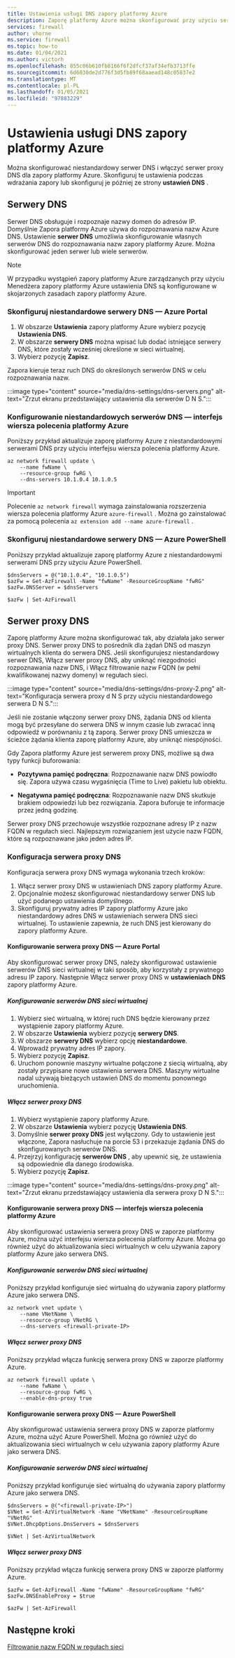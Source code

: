 ```yaml
---
title: Ustawienia usługi DNS zapory platformy Azure
description: Zaporę platformy Azure można skonfigurować przy użyciu serwera DNS i ustawień serwera proxy DNS.
services: firewall
author: vhorne
ms.service: firewall
ms.topic: how-to
ms.date: 01/04/2021
ms.author: victorh
ms.openlocfilehash: 855c06b610fb8166f6f2dfcf37af34efb3713ffe
ms.sourcegitcommit: 6d6030de2d776f3d5fb89f68aaead148c05837e2
ms.translationtype: MT
ms.contentlocale: pl-PL
ms.lasthandoff: 01/05/2021
ms.locfileid: "97883229"
---
```

# <a name="azure-firewall-dns-settings"></a>Ustawienia usługi DNS zapory platformy Azure

Można skonfigurować niestandardowy serwer DNS i włączyć serwer proxy DNS dla zapory platformy Azure. Skonfiguruj te ustawienia podczas wdrażania zapory lub skonfiguruj je później ze strony **ustawień DNS** .

## <a name="dns-servers"></a>Serwery DNS

Serwer DNS obsługuje i rozpoznaje nazwy domen do adresów IP. Domyślnie Zapora platformy Azure używa do rozpoznawania nazw Azure DNS. Ustawienie **serwer DNS** umożliwia skonfigurowanie własnych serwerów DNS do rozpoznawania nazw zapory platformy Azure. Można skonfigurować jeden serwer lub wiele serwerów.

> [!NOTE]
> W przypadku wystąpień zapory platformy Azure zarządzanych przy użyciu Menedżera zapory platformy Azure ustawienia DNS są konfigurowane w skojarzonych zasadach zapory platformy Azure.

### <a name="configure-custom-dns-servers---azure-portal"></a>Skonfiguruj niestandardowe serwery DNS — Azure Portal

1. W obszarze **Ustawienia** zapory platformy Azure wybierz pozycję **Ustawienia DNS**.
2. W obszarze **serwery DNS** można wpisać lub dodać istniejące serwery DNS, które zostały wcześniej określone w sieci wirtualnej.
3. Wybierz pozycję **Zapisz**.

Zapora kieruje teraz ruch DNS do określonych serwerów DNS w celu rozpoznawania nazw.

:::image type="content" source="media/dns-settings/dns-servers.png" alt-text="Zrzut ekranu przedstawiający ustawienia dla serwerów D N S.":::

### <a name="configure-custom-dns-servers---azure-cli"></a>Konfigurowanie niestandardowych serwerów DNS — interfejs wiersza polecenia platformy Azure

Poniższy przykład aktualizuje zaporę platformy Azure z niestandardowymi serwerami DNS przy użyciu interfejsu wiersza polecenia platformy Azure.

```azurecli-interactive
az network firewall update \
    --name fwName \ 
    --resource-group fwRG \
    --dns-servers 10.1.0.4 10.1.0.5
```

> [!IMPORTANT]
> Polecenie `az network firewall` wymaga zainstalowania rozszerzenia wiersza polecenia platformy Azure `azure-firewall` . Można go zainstalować za pomocą polecenia `az extension add --name azure-firewall` . 

### <a name="configure-custom-dns-servers---azure-powershell"></a>Skonfiguruj niestandardowe serwery DNS — Azure PowerShell

Poniższy przykład aktualizuje zaporę platformy Azure z niestandardowymi serwerami DNS przy użyciu Azure PowerShell.

```azurepowershell
$dnsServers = @("10.1.0.4", "10.1.0.5")
$azFw = Get-AzFirewall -Name "fwName" -ResourceGroupName "fwRG"
$azFw.DNSServer = $dnsServers

$azFw | Set-AzFirewall
```

## <a name="dns-proxy"></a>Serwer proxy DNS

Zaporę platformy Azure można skonfigurować tak, aby działała jako serwer proxy DNS. Serwer proxy DNS to pośrednik dla żądań DNS od maszyn wirtualnych klienta do serwera DNS. Jeśli skonfigurujesz niestandardowy serwer DNS, Włącz serwer proxy DNS, aby uniknąć niezgodności rozpoznawania nazw DNS, i Włącz filtrowanie nazw FQDN (w pełni kwalifikowanej nazwy domeny) w regułach sieci.

:::image type="content" source="media/dns-settings/dns-proxy-2.png" alt-text="Konfiguracja serwera proxy d N S przy użyciu niestandardowego serwera D N S.":::


Jeśli nie zostanie włączony serwer proxy DNS, żądania DNS od klienta mogą być przesyłane do serwera DNS w innym czasie lub zwracać inną odpowiedź w porównaniu z tą zaporą. Serwer proxy DNS umieszcza w ścieżce żądania klienta zaporę platformy Azure, aby uniknąć niespójności.

Gdy Zapora platformy Azure jest serwerem proxy DNS, możliwe są dwa typy funkcji buforowania:

- **Pozytywna pamięć podręczna**: Rozpoznawanie nazw DNS powiodło się. Zapora używa czasu wygaśnięcia (Time to Live) pakietu lub obiektu. 

- **Negatywna pamięć podręczna**: Rozpoznawanie nazw DNS skutkuje brakiem odpowiedzi lub bez rozwiązania. Zapora buforuje te informacje przez jedną godzinę.

Serwer proxy DNS przechowuje wszystkie rozpoznane adresy IP z nazw FQDN w regułach sieci. Najlepszym rozwiązaniem jest użycie nazw FQDN, które są rozpoznawane jako jeden adres IP.  

### <a name="dns-proxy-configuration"></a>Konfiguracja serwera proxy DNS

Konfiguracja serwera proxy DNS wymaga wykonania trzech kroków:
1. Włącz serwer proxy DNS w ustawieniach DNS zapory platformy Azure.
2. Opcjonalnie możesz skonfigurować niestandardowy serwer DNS lub użyć podanego ustawienia domyślnego.
3. Skonfiguruj prywatny adres IP zapory platformy Azure jako niestandardowy adres DNS w ustawieniach serwera DNS sieci wirtualnej. To ustawienie zapewnia, że ruch DNS jest kierowany do zapory platformy Azure.

#### <a name="configure-dns-proxy---azure-portal"></a>Konfigurowanie serwera proxy DNS — Azure Portal

Aby skonfigurować serwer proxy DNS, należy skonfigurować ustawienie serwerów DNS sieci wirtualnej w taki sposób, aby korzystały z prywatnego adresu IP zapory. Następnie Włącz serwer proxy DNS w **ustawieniach DNS** zapory platformy Azure.

##### <a name="configure-virtual-network-dns-servers"></a>Konfigurowanie serwerów DNS sieci wirtualnej 

1. Wybierz sieć wirtualną, w której ruch DNS będzie kierowany przez wystąpienie zapory platformy Azure.
2. W obszarze **Ustawienia** wybierz pozycję **serwery DNS**.
3. W obszarze **serwery DNS** wybierz opcję **niestandardowe**.
4. Wprowadź prywatny adres IP zapory.
5. Wybierz pozycję **Zapisz**.
6. Uruchom ponownie maszyny wirtualne połączone z siecią wirtualną, aby zostały przypisane nowe ustawienia serwera DNS. Maszyny wirtualne nadal używają bieżących ustawień DNS do momentu ponownego uruchomienia.

##### <a name="enable-dns-proxy"></a>Włącz serwer proxy DNS

1. Wybierz wystąpienie zapory platformy Azure.
2. W obszarze **Ustawienia** wybierz pozycję **Ustawienia DNS**.
3. Domyślnie **serwer proxy DNS** jest wyłączony. Gdy to ustawienie jest włączone, Zapora nasłuchuje na porcie 53 i przekazuje żądania DNS do skonfigurowanych serwerów DNS.
4. Przejrzyj konfigurację **serwerów DNS** , aby upewnić się, że ustawienia są odpowiednie dla danego środowiska.
5. Wybierz pozycję **Zapisz**.

:::image type="content" source="media/dns-settings/dns-proxy.png" alt-text="Zrzut ekranu przedstawiający ustawienia dla serwera proxy D N S.":::

#### <a name="configure-dns-proxy---azure-cli"></a>Konfigurowanie serwera proxy DNS — interfejs wiersza polecenia platformy Azure

Aby skonfigurować ustawienia serwera proxy DNS w zaporze platformy Azure, można użyć interfejsu wiersza polecenia platformy Azure. Można go również użyć do aktualizowania sieci wirtualnych w celu używania zapory platformy Azure jako serwera DNS.

##### <a name="configure-virtual-network-dns-servers"></a>Konfigurowanie serwerów DNS sieci wirtualnej

Poniższy przykład konfiguruje sieć wirtualną do używania zapory platformy Azure jako serwera DNS.
 
```azurecli-interactive
az network vnet update \
    --name VNetName \ 
    --resource-group VNetRG \
    --dns-servers <firewall-private-IP>
```

##### <a name="enable-dns-proxy"></a>Włącz serwer proxy DNS

Poniższy przykład włącza funkcję serwera proxy DNS w zaporze platformy Azure.

```azurecli-interactive
az network firewall update \
    --name fwName \ 
    --resource-group fwRG \
    --enable-dns-proxy true
```

#### <a name="configure-dns-proxy---azure-powershell"></a>Konfigurowanie serwera proxy DNS — Azure PowerShell

Aby skonfigurować ustawienia serwera proxy DNS w zaporze platformy Azure, można użyć Azure PowerShell. Można go również użyć do aktualizowania sieci wirtualnych w celu używania zapory platformy Azure jako serwera DNS.

##### <a name="configure-virtual-network-dns-servers"></a>Konfigurowanie serwerów DNS sieci wirtualnej

Poniższy przykład konfiguruje sieć wirtualną do używania zapory platformy Azure jako serwera DNS.

```azurepowershell
$dnsServers = @("<firewall-private-IP>")
$VNet = Get-AzVirtualNetwork -Name "VNetName" -ResourceGroupName "VNetRG"
$VNet.DhcpOptions.DnsServers = $dnsServers

$VNet | Set-AzVirtualNetwork
```

##### <a name="enable-dns-proxy"></a>Włącz serwer proxy DNS

Poniższy przykład włącza funkcję serwera proxy DNS w zaporze platformy Azure.

```azurepowershell
$azFw = Get-AzFirewall -Name "fwName" -ResourceGroupName "fwRG"
$azFw.DNSEnableProxy = $true

$azFw | Set-AzFirewall
```

## <a name="next-steps"></a>Następne kroki

[Filtrowanie nazw FQDN w regułach sieci](fqdn-filtering-network-rules.md)
